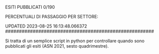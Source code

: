 ESITI PUBBLICATI 0/190 

PERCENTUALI DI PASSAGGIO PER SETTORE:

UPDATED 2023-08-25 16:13:48.066372
###################################################### 

Si tratta di un semplice script in python per controllare quando sono pubblicati gli esiti (ASN 2021, sesto quadrimestre).

